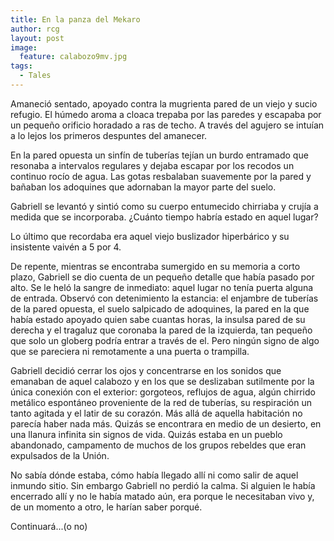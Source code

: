 ```yaml
---
title: En la panza del Mekaro
author: rcg
layout: post
image:
  feature: calabozo9mv.jpg
tags:
  - Tales
---
```


Amaneció sentado, apoyado contra la mugrienta pared de un viejo y sucio
refugio. El húmedo aroma a cloaca trepaba por las paredes y escapaba por un
pequeño orificio horadado a ras de techo. A través del agujero se intuían a lo
lejos los primeros despuntes del amanecer.

En la pared opuesta un sinfín de tuberías tejían un burdo entramado que
resonaba a intervalos regulares y dejaba escapar por los recodos un continuo
rocío de agua. Las gotas resbalaban suavemente por la pared y bañaban los
adoquines que adornaban la mayor parte del suelo.

Gabriell se levantó y sintió como su cuerpo entumecido chirriaba y crujía a
medida que se incorporaba. ¿Cuánto tiempo habría estado en aquel lugar?

Lo último que recordaba era aquel viejo buslizador hiperbárico y su insistente
vaivén a 5 por 4.

De repente, mientras se encontraba sumergido en su memoria a corto plazo,
Gabriell se dio cuenta de un pequeño detalle que había pasado por alto. Se le
heló la sangre de inmediato: aquel lugar no tenía puerta alguna de entrada.
Observó con detenimiento la estancia: el enjambre de tuberías de la pared
opuesta, el suelo salpicado de adoquines, la pared en la que había estado
apoyado quien sabe cuantas horas, la insulsa pared de su derecha y el tragaluz
que coronaba la pared de la izquierda, tan pequeño que solo un globerg podría
entrar a través de el. Pero ningún signo de algo que se pareciera ni
remotamente a una puerta o trampilla.

Gabriell decidió cerrar los ojos y concentrarse en los sonidos que emanaban de
aquel calabozo y en los que se deslizaban sutilmente por la única conexión con
el exterior: gorgoteos, reflujos de agua, algún chirrido metálico espontáneo
proveniente de la red de tuberías, su respiración un tanto agitada y el latir
de su corazón. Más allá de aquella habitación no parecía haber nada más. Quizás
se encontrara en medio de un desierto, en una llanura infinita sin signos de
vida. Quizás estaba en un pueblo abandonado, campamento de muchos de los grupos
rebeldes que eran expulsados de la Unión.

No sabía dónde estaba, cómo había llegado allí ni como salir de aquel inmundo
sitio. Sin embargo Gabriell no perdió la calma. Si alguien le había encerrado
allí y no le había matado aún, era porque le necesitaban vivo y, de un momento
a otro, le harían saber porqué.

Continuará...(o no)
